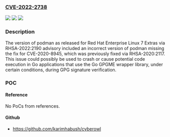 ### [CVE-2022-2738](https://cve.mitre.org/cgi-bin/cvename.cgi?name=CVE-2022-2738)
![](https://img.shields.io/static/v1?label=Product&message=podman&color=blue)
![](https://img.shields.io/static/v1?label=Version&message=n%2Fa&color=blue)
![](https://img.shields.io/static/v1?label=Vulnerability&message=CWE-416&color=brighgreen)

### Description

The version of podman as released for Red Hat Enterprise Linux 7 Extras via RHSA-2022:2190 advisory included an incorrect version of podman missing the fix for CVE-2020-8945, which was previously fixed via RHSA-2020:2117. This issue could possibly be used to crash or cause potential code execution in Go applications that use the Go GPGME wrapper library, under certain conditions, during GPG signature verification.

### POC

#### Reference
No PoCs from references.

#### Github
- https://github.com/karimhabush/cyberowl

